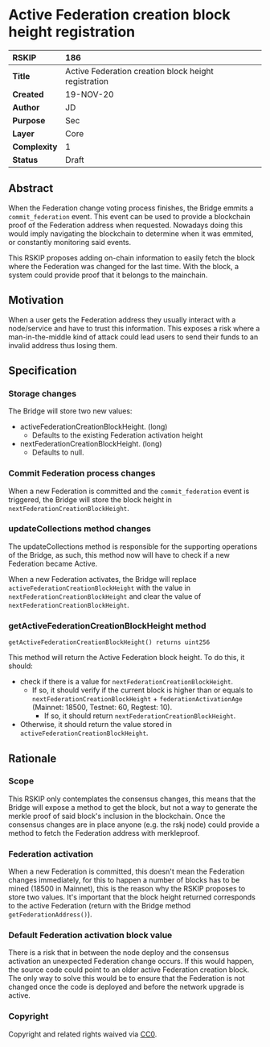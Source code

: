 # Active Federation creation block height registration

|RSKIP          |186           |
| :------------ |:-------------|
|**Title**      |Active Federation creation block height registration |
|**Created**    |19-NOV-20 |
|**Author**     |JD |
|**Purpose**    |Sec |
|**Layer**      |Core |
|**Complexity** |1 |
|**Status**     |Draft |

## Abstract

When the Federation change voting process finishes, the Bridge emmits a `commit_federation` event.
This event can be used to provide a blockchain proof of the Federation address when requested. Nowadays doing this would imply navigating the blockchain to determine when it was emmited, or constantly monitoring said events.

This RSKIP proposes adding on-chain information to easily fetch the block where the Federation was changed for the last time. With the block, a system could provide proof that it belongs to the mainchain.

## Motivation

When a user gets the Federation address they usually interact with a node/service and have to trust this information. This exposes a risk where a man-in-the-middle kind of attack could lead users to send their funds to an invalid address thus losing them.

## Specification

### Storage changes

The Bridge will store two new values:
- activeFederationCreationBlockHeight. (long)
  - Defaults to the existing Federation activation height 
- nextFederationCreationBlockHeight. (long)
  - Defaults to null.

### Commit Federation process changes

When a new Federation is committed and the `commit_federation` event is triggered, the Bridge will store the block height in `nextFederationCreationBlockHeight`.

### updateCollections method changes

The updateCollections method is responsible for the supporting operations of the Bridge, as such, this method now will have to check if a new Federation became Active.

When a new Federation activates, the Bridge will replace `activeFederationCreationBlockHeight` with the value in `nextFederationCreationBlockHeight` and clear the value of `nextFederationCreationBlockHeight`.

### getActiveFederationCreationBlockHeight method

```
getActiveFederationCreationBlockHeight() returns uint256
```

This method will return the Active Federation block height. To do this, it should:
- check if there is a value for `nextFederationCreationBlockHeight`.
  - If so, it should verify if the current block is higher than or equals to `nextFederationCreationBlockHeight` + `federationActivationAge` (Mainnet: 18500, Testnet: 60, Regtest: 10).
    - If so, it should return `nextFederationCreationBlockHeight`.
- Otherwise, it should return the value stored in `activeFederationCreationBlockHeight`.

## Rationale

### Scope

This RSKIP only contemplates the consensus changes, this means that the Bridge will expose a method to get the block, but not a way to generate the merkle proof of said block's inclusion in the blockchain. Once the consensus changes are in place anyone (e.g. the rskj node) could provide a method to fetch the Federation address with merkleproof.

### Federation activation

When a new Federation is committed, this doesn't mean the Federation changes immediately, for this to happen a number of blocks has to be mined (18500 in Mainnet), this is the reason why the RSKIP proposes to store two values. It's important that the block height returned corresponds to the active Federation (return with the Bridge method `getFederationAddress()`).

### Default Federation activation block value

There is a risk that in between the node deploy and the consensus activation an unexpected Federation change occurs. If this would happen, the source code could point to an older active Federation creation block.
The only way to solve this would be to ensure that the Federation is not changed once the code is deployed and before the network upgrade is active.

### Copyright

Copyright and related rights waived via [CC0](https://creativecommons.org/publicdomain/zero/1.0/).
